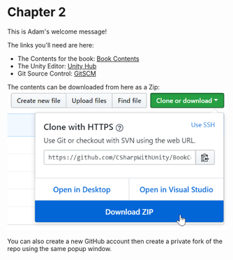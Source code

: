 # Chapter 2
This is Adam's welcome message!

The links you'll need are here:

+ The Contents for the book: [Book Contents](https://github.com/CSharpWithUnity/BookContents)
+ The Unity Editor: [Unity Hub](https://store.unity.com/)
+ Git Source Control: [GitSCM](https://git-scm.com/)

The contents can be downloaded from here as a Zip: ![DownloadZip](Screenshots/DownloadZip.png)

You can also create a new GitHub account then create a private fork of the repo using the same popup window.

